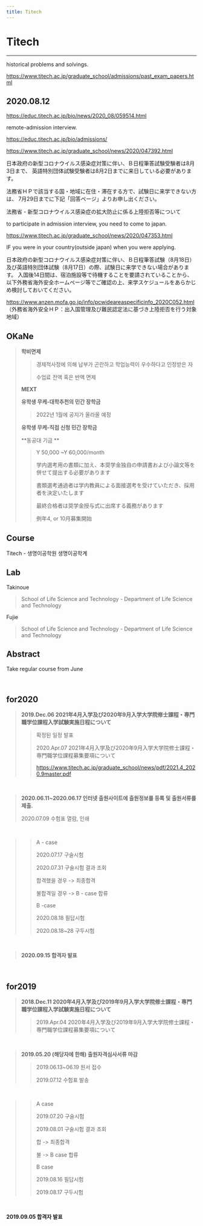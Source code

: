 ```yaml
---
title: Titech
---
```


Titech
====
---

historical problems and solvings.


https://www.titech.ac.jp/graduate_school/admissions/past_exam_papers.html




2020.08.12
---

https://educ.titech.ac.jp/bio/news/2020_08/059514.html

remote-admission interview.

https://educ.titech.ac.jp/bio/admissions/


https://www.titech.ac.jp/graduate_school/news/2020/047392.html

日本政府の新型コロナウイルス感染症対策に伴い、Ｂ日程筆答試験受験者は8月3日まで、
英語特別団体試験受験者は8月2日までに来日している必要があります。

法務省ＨＰで該当する国・地域に在住・滞在する方で、試験日に来学できない方は、
7月29日までに下記「回答ページ」よりお申し出ください。

法務省 - 新型コロナウイルス感染症の拡大防止に係る上陸拒否等について 


to participate in admission interview, you need to come to japan.

https://www.titech.ac.jp/graduate_school/news/2020/047353.html

IF you were in your country(outside japan) when you were applying.

日本政府の新型コロナウイルス感染症対策に伴い、Ｂ日程筆答試験（8月18日）及び英語特別団体試験（8月17日）の際、試験日に来学できない場合があります。
入国後14日間は、宿泊施設等で待機することを要請されていることから、以下外務省海外安全ホームページ等でご確認の上、来学スケジュールをあらかじめ検討しておいてください。

https://www.anzen.mofa.go.jp/info/pcwideareaspecificinfo_2020C052.html
（外務省海外安全ＨＰ：出入国管理及び難民認定法に基づき上陸拒否を行う対象地域）


OKaNe
---

>**학비면제**
>
>>경제적사정에 의해 납부가 곤란하고 학업능력이 우수하다고 인정받은 자
>>
>>수업료 전액 혹은 반액 면제
>
>**MEXT**
>
>**유학생 무케-대학추천의 민간 장학금**
>
>>2022년 1월에 공지가 올라올 예정
>
>**유학생 무케-직접 신청 민간 장학금**
>
>**동공대 기금 **
>
>> Y 50,000 ~Y 60,000/month
>>
>>学内選考用の書類に加え、本奨学金独自の申請書および小論文等を併せて提出する必要があります
>>
>>書類選考通過者は学内教員による面接選考を受けていただき、採用者を決定いたします
>>
>>最終合格者は奨学金授与式に出席する義務があります
>>
>>例年4, or 10月募集開始



Course
---
Titech - 생명이공학원 생명이공학계

Lab
---
Takinoue

>School of Life Science and Technology - Department of Life Science and Technology

Fujie

>School of Life Science and Technology - Department of Life Science and Technology

Abstract
---

Take regular course from June

<br/>

for2020
---

>**2019.Dec.06 2021年4月入学及び2020年9月入学大学院修士課程・専門職学位課程入学試験実施日程について**
>
> >확정된 일정 발표
> >
> >2020.Apr.07 2021年4月入学及び2020年9月入学大学院修士課程・専門職学位課程募集要項について
> >
> ><https://www.titech.ac.jp/graduate_school/news/pdf/2021.4_2020.9master.pdf>

<br/>

>**2020.06.11~2020.06.17 인터넷 출원사이트에 출원정보를 등록 및 출원서류를 제출.**
>
>2020.07.09 수험표 열람, 인쇄

<br/>

> >A - case
> >
> >2020.07.17 구술시험
> >
> >2020.07.31 구술시험 결과 조회
> >
> >합격했을 경우 -> 최종합격
> >
> >불합격일 경우 -> B - case 합류
> >
> >B -case 
> >
> >2020.08.18 필답시험
> >
> >2020.08.18~28 구두시험

<br/>

>**2020.09.15 합격자 발표**

<br/>

for2019
---

>**2018.Dec.11  2020年4月入学及び2019年9月入学大学院修士課程・専門職学位課程入学試験実施日程について**
>
> >2019.Apr.04 2020年4月入学及び2019年9月入学大学院修士課程・専門職学位課程募集要項について

<br/>

>**2019.05.20 (해당자에 한해) 출원자격심사서류 마감**
>
> >2019.06.13~06.19 원서 접수
> >
> >2019.07.12 수험표 발송

<br/>

> >A case
> >
> >2019.07.20 구술시험
> >
> >2019.08.01 구술시험 결과 조회
> >
> >합 -> 최종합격
> >
> >불 -> B case 합류
> >
> >
> >B case
> >
> >2019.08.16 필답시험
> >
> >2019.08.17 구두시험

<br/>

**2019.09.05 합격자 발표**

